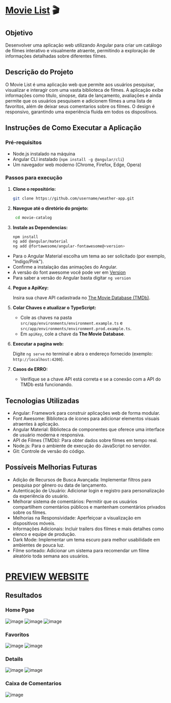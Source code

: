 # [Movie List]() 🎬

## Objetivo
Desenvolver uma aplicação web utilizando Angular para criar um catálogo de filmes interativo e visualmente atraente, permitindo a exploração de informações detalhadas sobre diferentes filmes.

## Descrição do Projeto

O Movie List é uma aplicação web que permite aos usuários pesquisar, visualizar e interagir com uma vasta biblioteca de filmes. A aplicação exibe informações como título, sinopse, data de lançamento, avaliações e ainda permite que os usuários pesquisem e adicionem filmes a uma lista de favoritos, além de deixar seus comentarios sobre os filmes. O design é responsivo, garantindo uma experiência fluida em todos os dispositivos.

## Instruções de Como Executar a Aplicação

### Pré-requisitos

- Node.js instalado na máquina
- Angular CLI instalado (`npm install -g @angular/cli`)
- Um navegador web moderno (Chrome, Firefox, Edge, Opera)

### Passos para execução

1. **Clone o repositório:**
   ```bash
   git clone https://github.com/username/weather-app.git
2. **Navegue até o diretório do projeto:**
   ```bash
    cd movie-catalog
3. **Instale as Dependencias:**
   ```bash
   npm install
   ng add @angular/material
   ng add @fortawesome/angular-fontawesome@<version>
  - Para o Angular Material escolha um tema ao ser solicitado (por exemplo, "Indigo/Pink").
  - Confirme a instalação das animações do Angular.
  - A versão do font awesome você pode ver em [Version](https://www.npmjs.com/package/@fortawesome/angular-fontawesome)
  - Para saber a versão do Angular basta digitar `ng version`
    
4. **Pegue a ApiKey:**

   Insira sua chave API cadastrada no [The Movie Database (TMDb)](https://www.themoviedb.org).
5. **Colar Chaves e atualizar o TypeScript:**

   - Cole as chaves na pasta `src/app/environments/environment.example.ts` e `src/app/environments/environment.prod.example.ts`. 
   - Em `apiKey`, cole a chave da **The Movie Database**. 
   
6. **Executar a pagina web:**

   Digite `ng serve` no terminal e abra o endereço fornecido (exemplo: `http://localhost:4200`).
7. **Casos de ERRO:**

   - Verifique se a chave API está correta e se a conexão com a API do TMDb está funcionando.
## Tecnologias Utilizadas

- Angular: Framework para construir aplicações web de forma modular.
- Font Awesome: Biblioteca de ícones para adicionar elementos visuais atraentes à aplicação.
- Angular Material: Biblioteca de componentes que oferece uma interface de usuário moderna e responsiva.
- API de Filmes (TMDb): Para obter dados sobre filmes em tempo real.
- Node.js: Para o ambiente de execução do JavaScript no servidor.
- Git: Controle de versão do código.

## Possíveis Melhorias Futuras

- Adição de Recursos de Busca Avançada: Implementar filtros para pesquisa por gênero ou data de lançamento.
- Autenticação de Usuário: Adicionar login e registro para personalização da experiência do usuário.
- Melhorar sistema de comentários: Permitir que os usuários compartilhem comentários públicos e mantenham comentários privados sobre os filmes.
- Melhorias na Responsividade: Aperfeiçoar a visualização em dispositivos móveis.
- Informações Adicionais: Incluir trailers dos filmes e mais detalhes como elenco e equipe de produção.
- Dark Mode: Implementar um tema escuro para melhor usabilidade em ambientes de pouca luz.
- Filme sorteado: Adicionar um sistema para recomendar um filme aleatório toda semana aos usuários.

# [PREVIEW WEBSITE]()

## Resultados

### Home Pgae
![image](https://github.com/user-attachments/assets/cdde3928-749f-41d1-88ed-1eaccb777a40)
![image](https://github.com/user-attachments/assets/0273e7f0-da9f-4b7e-af0d-90401acc2434)
![image](https://github.com/user-attachments/assets/bbb16fa7-9a8a-46e9-8f41-66e6e578cb0b)

### Favoritos 
![image](https://github.com/user-attachments/assets/112bd51c-678f-4193-bab6-561759f65008)
![image](https://github.com/user-attachments/assets/32198a5a-c630-4ff2-b779-0750473c19f7)

### Details
![image](https://github.com/user-attachments/assets/2fc91f09-3397-4956-8d32-adebe78a0189)
![image](https://github.com/user-attachments/assets/9fc870bb-5b90-43f7-a1d4-5ce6cc646507)

### Caixa de Comentarios
![image](https://github.com/user-attachments/assets/543a5089-f442-44ef-9cd5-0fde76d460f7)











